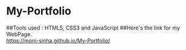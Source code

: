 # My-Portfolio
##Tools used : HTML5, CSS3 and JavaScript
##Here's the link for my WebPage.  
https://moni-sinha.github.io/My-Portfolio/
